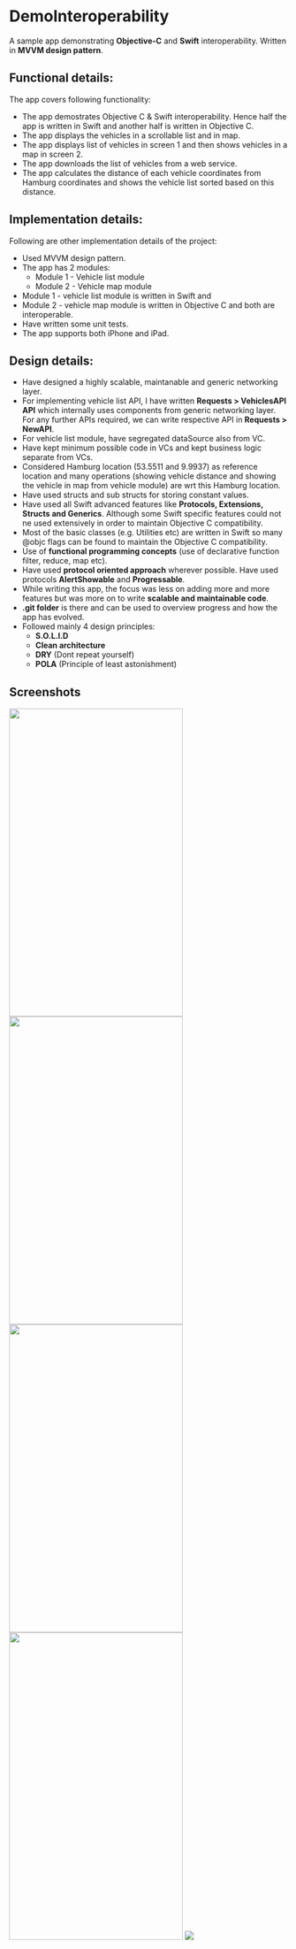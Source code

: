 # DemoInteroperability
A sample app demonstrating **Objective-C** and **Swift** interoperability. Written in **MVVM design pattern**.

## Functional details:
The app covers following functionality:
* The app demostrates Objective C & Swift interoperability. Hence half the app is written in Swift and another half is written in Objective C.
* The app displays the vehicles in a scrollable list and in map.
* The app displays list of vehicles in screen 1 and then shows vehicles in a map in screen 2.
* The app downloads the list of vehicles from a web service.
* The app calculates the distance of each vehicle coordinates from Hamburg coordinates and shows the vehicle list sorted based on this distance.

## Implementation details:
Following are other implementation details of the project:
* Used MVVM design pattern.
* The app has 2 modules:
   * Module 1 - Vehicle list module
   * Module 2 - Vehicle map module
* Module 1 - vehicle list module is written in Swift and 
* Module 2 - vehicle map module is written in Objective C and both are interoperable.
* Have written some unit tests. 
* The app supports both iPhone and iPad.

## Design details:
* Have designed a highly scalable, maintanable and generic networking layer. 
* For implementing vehicle list API, I have written **Requests > VehiclesAPI API** which internally uses components from generic networking layer. For any further APIs required, we can write respective API in **Requests > NewAPI**. 
* For vehicle list module, have segregated dataSource also from VC. 
* Have kept minimum possible code in VCs and kept business logic separate from VCs.
* Considered Hamburg location (53.5511 and 9.9937) as reference location and many operations (showing vehicle distance and showing the vehicle in map from vehicle module) are wrt this Hamburg location.
* Have used structs and sub structs for storing constant values.
* Have used all Swift advanced features like **Protocols, Extensions, Structs and Generics**. Although some Swift specific features could not ne used extensively in order to maintain Objective C compatibility.
* Most of the basic classes (e.g. Utilities etc) are written in Swift so many @objc flags can be found to maintain the Objective C compatibility.
* Use of **functional programming concepts** (use of declarative function filter, reduce, map etc).
* Have used **protocol oriented approach** wherever possible. Have used protocols **AlertShowable** and **Progressable**.
* While writing this app, the focus was less on adding more and more features but was more on to write **scalable and maintainable code**.
* **.git folder** is there and can be used to overview progress and how the app has evolved.
* Followed mainly 4 design principles:
    * **S.O.L.I.D**
    * **Clean architecture**
    * **DRY** (Dont repeat yourself)
    * **POLA** (Principle of least astonishment)

## Screenshots
<img src = "Screens/1.png" width=314.4 height=556.8> <img src = "Screens/2.png" width=314.4 height=556.8> <img src = "Screens/3.png" width=314.4 height=556.8> <img src = "Screens/4.png" width=314.4 height=556.8> <img src = "Screens/5.png">
